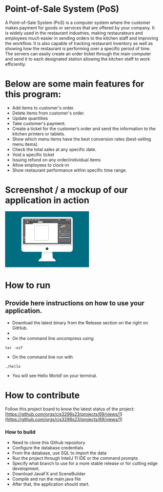 # Point-of-Sale System (PoS)
A Point-of-Sale System (PoS) is a computer system where the customer makes payment for goods or services that are offered 
by your company. It is widely used in the restaurant industries, making restaurateurs and employees much easier in 
sending orders to the kitchen staff and improving the workflow. It is also capable of tracking restaurant inventory as 
well as showing how the restaurant is performing over a specific period of time. The servers can easily create an order 
ticket through the main computer and send it to each designated station allowing the kitchen staff to work efficiently.

# Below are some main features for this program: 
- Add items to customer's order. 
- Delete items from customer's order. 
- Update quantities 
- Take customer's payment. 
- Create a ticket for the customer’s order and send the information to the kitchen printers or tablets. 
- Show which menu items have the best conversion rates (best-selling menu items). 
- Check the total sales at any specific date. 
- Void a specific ticket 
- Issuing refund on any order/individual items 
- Allow employees to clock-in 
- Show restaurant performance within specific time range. 


# Screenshot / a mockup of our application in action  

![This is a screenshot.](images.png)

# How to run
Provide here instructions on how to use your application.   
- 
- Download the latest binary from the Release section on the right on GitHub.  
- 
- On the command line uncompress using
```
tar -xzf  
```
- On the command line run with
```
./hello
```
- You will see Hello World! on your terminal. 

# How to contribute
Follow this project board to know the latest status of the project: [https://github.com/orgs/cis3296s23/projects/69/views/1](https://github.com/orgs/cis3296s23/projects/69/views/1)  

### How to build
- Need to clone this Github repository
- Configure the database credentials
- From the database, use SQL to import the data
- Run the project through InteliJ 11 IDE or the command prompts
- Specify what branch to use for a more stable release or for cutting edge development.  
- Download JavaFX and SceneBuilder 
- Compile and run the main.java file
- After that, the application should start. 

